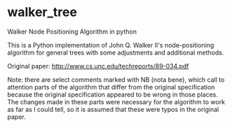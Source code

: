 # walker_tree
Walker Node Positioning Algorithm in python

This is a Python implementation of John Q. Walker II's node-positioning
algorithm for general trees with some adjustments and additional methods.

Original paper: http://www.cs.unc.edu/techreports/89-034.pdf

Note: there are select comments marked with NB (nota bene), which call to attention
parts of the algorithm that differ from the original specification because the original
specification appeared to be wrong in those places. The changes made in these parts
were necessary for the algorithm to work as far as I could tell, so it is assumed that
these were typos in the original paper.
